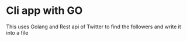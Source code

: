 <h1>Cli app with GO</h1>
This uses Golang and Rest api of Twitter to find the followers and write it into a file
